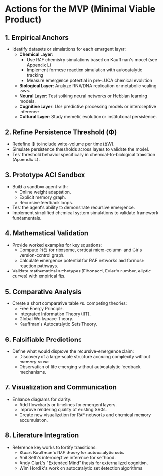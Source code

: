 # Actions for the MVP (Minimal Viable Product)

## 1. Empirical Anchors
- Identify datasets or simulations for each emergent layer:
  - **Chemical Layer**: 
    - Use RAF chemistry simulations based on Kauffman's model (see Appendix L)
    - Implement formose reaction simulation with autocatalytic tracking
    - Measure emergence potential in pre-LUCA chemical evolution
  - **Biological Layer**: Analyze RNA/DNA replication or metabolic scaling laws.
  - **Neural Layer**: Test spiking neural networks or Hebbian learning models.
  - **Cognitive Layer**: Use predictive processing models or interoceptive inference.
  - **Cultural Layer**: Study memetic evolution or institutional persistence.

## 2. Refine Persistence Threshold (Φ)
- Redefine Φ to include write-volume per time (ΔW).
- Simulate persistence thresholds across layers to validate the model.
- Test threshold behavior specifically in chemical-to-biological transition (Appendix L).

## 3. Prototype ACI Sandbox
- Build a sandbox agent with:
  - Online weight adaptation.
  - Explicit memory graph.
  - Recursive feedback loops.
- Test the agent's ability to demonstrate recursive emergence.
- Implement simplified chemical system simulations to validate framework fundamentals.

## 4. Mathematical Validation
- Provide worked examples for key equations:
  - Compute P(E) for ribosome, cortical micro-column, and Git's version-control graph.
  - Calculate emergence potential for RAF networks and formose reaction pathways.
- Validate mathematical archetypes (Fibonacci, Euler's number, elliptic curves) with empirical fits.

## 5. Comparative Analysis
- Create a short comparative table vs. competing theories:
  - Free Energy Principle.
  - Integrated Information Theory (IIT).
  - Global Workspace Theory.
  - Kauffman's Autocatalytic Sets Theory.

## 6. Falsifiable Predictions
- Define what would disprove the recursive-emergence claim:
  - Discovery of a large-scale structure accruing complexity without memory reuse.
  - Observation of life emerging without autocatalytic feedback mechanisms.

## 7. Visualization and Communication
- Enhance diagrams for clarity:
  - Add flowcharts or timelines for emergent layers.
  - Improve rendering quality of existing SVGs.
  - Create new visualization for RAF networks and chemical memory accumulation.

## 8. Literature Integration
- Reference key works to fortify transitions:
  - Stuart Kauffman's RAF theory for autocatalytic sets.
  - Anil Seth's interoceptive inference for selfhood.
  - Andy Clark's "Extended Mind" thesis for externalized cognition.
  - Wim Hordijk's work on autocatalytic set detection algorithms.
